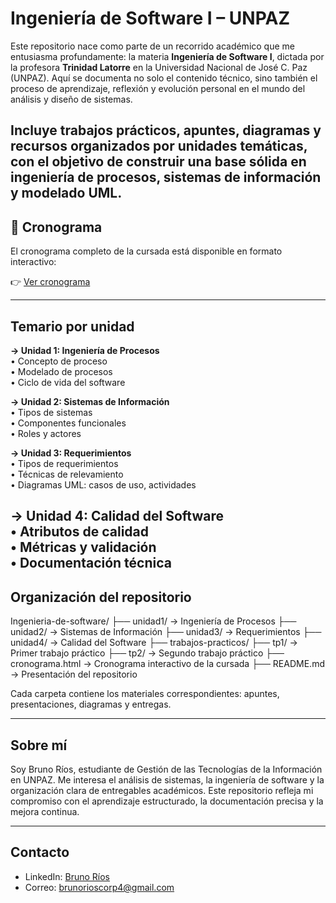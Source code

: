 # Ingeniería de Software I – UNPAZ

Este repositorio nace como parte de un recorrido académico que me entusiasma profundamente: la materia **Ingeniería de Software I**, dictada por la profesora **Trinidad Latorre** en la Universidad Nacional de José C. Paz (UNPAZ). Aquí se documenta no solo el contenido técnico, sino también el proceso de aprendizaje, reflexión y evolución personal en el mundo del análisis y diseño de sistemas.

Incluye trabajos prácticos, apuntes, diagramas y recursos organizados por unidades temáticas, con el objetivo de construir una base sólida en ingeniería de procesos, sistemas de información y modelado UML.
---

## 📄 Cronograma

El cronograma completo de la cursada está disponible en formato interactivo:

👉 [Ver cronograma](./cronograma.html)

---
## Temario por unidad

**→ Unidad 1: Ingeniería de Procesos**  
• Concepto de proceso  
• Modelado de procesos  
• Ciclo de vida del software  

**→ Unidad 2: Sistemas de Información**  
• Tipos de sistemas  
• Componentes funcionales  
• Roles y actores  

**→ Unidad 3: Requerimientos**  
• Tipos de requerimientos  
• Técnicas de relevamiento  
• Diagramas UML: casos de uso, actividades  

**→ Unidad 4: Calidad del Software**  
• Atributos de calidad  
• Métricas y validación  
• Documentación técnica  
---

## Organización del repositorio

Ingenieria-de-software/ 
├── unidad1/ → Ingeniería de Procesos 
├── unidad2/ → Sistemas de Información 
├── unidad3/ → Requerimientos 
├── unidad4/ → Calidad del Software 
├── trabajos-practicos/ 
├── tp1/ → Primer trabajo práctico 
├── tp2/ → Segundo trabajo práctico 
├── cronograma.html → Cronograma interactivo de la cursada 
├── README.md → Presentación del repositorio

Cada carpeta contiene los materiales correspondientes: apuntes, presentaciones, diagramas y entregas.

---

## Sobre mí

Soy Bruno Ríos, estudiante de Gestión de las Tecnologías de la Información en UNPAZ. Me interesa el análisis de sistemas, la ingeniería de software y la organización clara de entregables académicos. Este repositorio refleja mi compromiso con el aprendizaje estructurado, la documentación precisa y la mejora continua.

---

## Contacto

- LinkedIn: [Bruno Ríos](https://www.linkedin.com/in/bruno-rios-576016328/)
- Correo: brunorioscorp4@gmail.com
